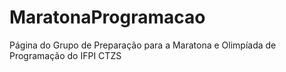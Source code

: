 # MaratonaProgramacao

Página do Grupo de Preparação para a Maratona e Olimpíada de Programação do IFPI CTZS